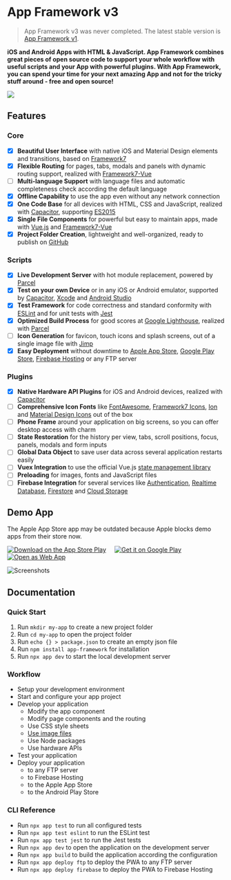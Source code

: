 # App Framework v3

> App Framework v3 was never completed. The latest stable version is [App Framework v1](https://github.com/scriptPilot/app-framework/tree/master).

**iOS and Android Apps with HTML & JavaScript. App Framework combines great pieces of open source code to support your whole workflow with useful scripts and your App with powerful plugins. With App Framework, you can spend your time for your next amazing App and not for the tricky stuff around - free and open source!**

![](media/process.png)

## Features

### Core

- [x] **Beautiful User Interface** with native iOS and Material Design elements and transitions, based on [Framework7](https://framework7.io/)
- [x] **Flexible Routing** for pages, tabs, modals and panels with dynamic routing support, realized with [Framework7-Vue](https://framework7.io/vue/navigation-router.html)
- [ ] **Multi-language Support** with language files and automatic completeness check according the default language
- [x] **Offline Capability** to use the app even without any network connection
- [x] **One Code Base** for all devices with HTML, CSS and JavaScript, realized with [Capacitor](https://capacitor.ionicframework.com/), supporting [ES2015](https://babeljs.io/learn-es2015/)
- [x] **Single File Components** for powerful but easy to maintain apps, made with [Vue.js](https://vuejs.org/) and [Framework7-Vue](http://framework7.io/vue/)
- [x] **Project Folder Creation**, lightweight and well-organized, ready to publish on [GitHub](https://github.com/about)

### Scripts

- [x] **Live Development Server** with hot module replacement, powered by [Parcel](https://parceljs.org/)
- [x] **Test on your own Device** or in any iOS or Android emulator, supported by [Capacitor](https://capacitor.ionicframework.com/), [Xcode](https://developer.apple.com/xcode/) and [Android Studio](https://developer.android.com/studio)
- [x] **Test Framework** for code correctness and standard conformity with [ESLint](http://eslint.org/) and for unit tests with [Jest](https://facebook.github.io/jest/)
- [x] **Optimized Build Process** for good scores at [Google Lighthouse](https://developers.google.com/web/tools/lighthouse/), realized with [Parcel](https://parceljs.org/)
- [ ] **Icon Generation** for favicon, touch icons and splash screens, out of a single image file with [Jimp](https://github.com/oliver-moran/jimp)
- [x] **Easy Deployment** without downtime to [Apple App Store](https://developer.apple.com/xcode/), [Google Play Store](https://developer.android.com/studio), [Firebase Hosting](https://firebase.google.com/products/hosting/) or any FTP server

### Plugins

- [x] **Native Hardware API Plugins** for iOS and Android devices, realized with [Capacitor](https://capacitor.ionicframework.com/)
- [ ] **Comprehensive Icon Fonts** like [FontAwesome](http://fontawesome.io/), [Framework7 Icons](http://framework7.io/icons/), [Ion](http://ionicons.com/) and [Material Design Icons](https://material.io/icons/) out of the box
- [ ] **Phone Frame** around your application on big screens, so you can offer desktop access with charm
- [ ] **State Restoration** for the history per view, tabs, scroll positions, focus, panels, modals and form inputs
- [ ] **Global Data Object** to save user data across several application restarts easily
- [ ] **Vuex Integration** to use the official Vue.js [state management library](https://vuex.vuejs.org/en/intro.html)
- [ ] **Preloading** for images, fonts and JavaScript files
- [ ] **Firebase Integration** for several services like [Authentication](https://firebase.google.com/products/auth/), [Realtime Database](https://firebase.google.com/products/realtime-database/), [Firestore](https://firebase.google.com/products/firestore/) and [Cloud Storage](https://firebase.google.com/products/storage/)

## Demo App

The Apple App Store app may be outdated because Apple blocks demo apps from their store now.

[![Download on the App Store Play](media/download-icon-app-store.png)](https://itunes.apple.com/us/app/app-framework-demo/id1203927581?mt=8')
&nbsp;&nbsp;&nbsp;
[![Get it on Google Play](media/download-icon-play-store.png)](https://play.google.com/store/apps/details?id=de.scriptpilot.appframework)
&nbsp;&nbsp;&nbsp;
[![Open as Web App](media/download-icon-firebase.png)](https://demo.app-framework.com)

![Screenshots](media/demo-app-screenshots.png)

## Documentation

### Quick Start

1. Run `mkdir my-app` to create a new project folder
2. Run `cd my-app` to open the project folder
3. Run `echo {} > package.json` to create an empty json file
4. Run `npm install app-framework` for installation
5. Run `npx app dev` to start the local development server

### Workflow

- Setup your development environment
- Start and configure your app project
- Develop your application
  - Modify the app component
  - Modify page components and the routing
  - Use CSS style sheets
  - [Use image files](./docs/development-images.md)
  - Use Node packages
  - Use hardware APIs
- Test your application
- Deploy your application
  - to any FTP server
  - to Firebase Hosting
  - to the Apple App Store
  - to the Android Play Store

### CLI Reference

- Run `npx app test` to run all configured tests
- Run `npx app test eslint` to run the ESLint test
- Run `npx app test jest` to run the Jest tests
- Run `npx app dev` to open the application on the development server
- Run `npx app build` to build the application according the configuration
- Run `npx app deploy ftp` to deploy the PWA to any FTP server
- Run `npx app deploy firebase` to deploy the PWA to Firebase Hosting
